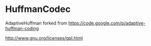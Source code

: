 # HuffmanCodec

AdaptiveHuffman forked from https://code.google.com/p/adaptive-huffman-coding

http://www.gnu.org/licenses/gpl.html
